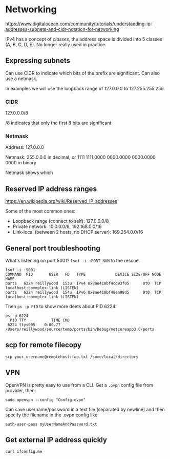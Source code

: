 # Networking

https://www.digitalocean.com/community/tutorials/understanding-ip-addresses-subnets-and-cidr-notation-for-networking

IPv4 has a concept of _classes_, the address space is divided into 5 classes (A, B, C, D, E). No longer really used in practice.

## Expressing subnets

Can use CIDR to indicate which bits of the prefix are significant. Can also use a netmask.

In examples we will use the loopback range of 127.0.0.0 to 127.255.255.255.

### CIDR

127.0.0.0/8

/8 indicates that only the first 8 bits are significant

### Netmask

Address: 127.0.0.0

Netmask: 255.0.0.0 in decimal, or 1111 1111.0000 0000.0000 0000.0000 0000 in binary

Netmask shows which 

## Reserved IP address ranges

https://en.wikipedia.org/wiki/Reserved_IP_addresses

Some of the most common ones:

* Loopback range (connect to self): 127.0.0.0/8
* Private network: 10.0.0.0/8, 192.168.0.0/16
* Link-local (between 2 hosts, no DHCP server): 169.254.0.0/16

## General port troubleshooting

What's listening on port 5001? `lsof -i :PORT_NUM` to the rescue.

```
lsof -i :5001
COMMAND  PID       USER   FD   TYPE             DEVICE SIZE/OFF NODE NAME
ports   6224 reillywood  153u  IPv4 0x8ae410bf4cd93f05      0t0  TCP localhost:commplex-link (LISTEN)
ports   6224 reillywood  154u  IPv6 0x8ae410bf48ea98d5      0t0  TCP localhost:commplex-link (LISTEN)
```

Then `ps -p PID` to show more deets about PID 6224:

```
ps -p 6224
  PID TTY           TIME CMD
 6224 ttys005    0:00.77 /Users/reillywood/source/temp/ports/bin/Debug/netcoreapp3.0/ports
```

## scp for remote filecopy

`scp your_username@remotehost:foo.txt /some/local/directory`

## VPN

OpenVPN is pretty easy to use from a CLI. Get a `.ovpn` config file from provider, then:

`sudo openvpn --config "Config.ovpn"`

Can save username/password in a text file (separated by newline) and then specify the filename in the .ovpn config like:

`auth-user-pass myUserNameAndPassword.txt`

## Get external IP address quickly

`curl ifconfig.me`
